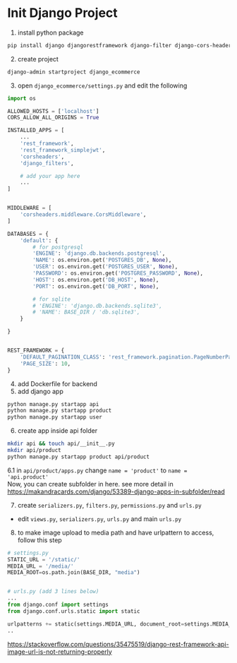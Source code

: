 # Init Django Project
1. install python package
```sh
pip install django djangorestframework django-filter django-cors-headers djangorestframework-simplejwt psycopg2-binary 
```

2. create project
```sh
django-admin startproject django_ecommerce
```

3. open `django_ecommerce/settings.py` and edit the following
```py
import os

ALLOWED_HOSTS = ['localhost']
CORS_ALLOW_ALL_ORIGINS = True

INSTALLED_APPS = [
    ...
    'rest_framework',
    'rest_framework_simplejwt',
    'corsheaders',
    'django_filters',

    # add your app here
    ...
]


MIDDLEWARE = [
    'corsheaders.middleware.CorsMiddleware',
]

DATABASES = {
    'default': {
        # for postgresql
        'ENGINE': 'django.db.backends.postgresql',
        'NAME': os.environ.get('POSTGRES_DB', None),
        'USER': os.environ.get('POSTGRES_USER', None),
        'PASSWORD': os.environ.get('POSTGRES_PASSWORD', None),
        'HOST': os.environ.get('DB_HOST', None),
        'PORT': os.environ.get('DB_PORT', None),

        # for sqlite
        # 'ENGINE': 'django.db.backends.sqlite3',
        # 'NAME': BASE_DIR / 'db.sqlite3',
    }

}


REST_FRAMEWORK = {
    'DEFAULT_PAGINATION_CLASS': 'rest_framework.pagination.PageNumberPagination',
    'PAGE_SIZE': 10,
}
```

4. add Dockerfile for backend
5. add django app

```sh
python manage.py startapp api
python manage.py startapp product
python manage.py startapp user
```

6. create app inside api folder
```sh
mkdir api && touch api/__init__.py 
mkdir api/product
python manage.py startapp product api/product
```

6.1 in `api/product/apps.py` change `name = 'product'` to `name = 'api.product'`   
Now, you can create subfolder in here. see more detail in https://makandracards.com/django/53389-django-apps-in-subfolder/read

7. create `serializers.py`, `filters.py`, `permissions.py` and `urls.py`
- edit `views.py`, `serializers.py`, `urls.py` and main `urls.py`


8. to make image upload to media path and have urlpattern to access, follow this step
```py
# settings.py
STATIC_URL = '/static/'
MEDIA_URL = '/media/'
MEDIA_ROOT=os.path.join(BASE_DIR, "media")


# urls.py (add 3 lines below)
...
from django.conf import settings
from django.conf.urls.static import static

urlpatterns += static(settings.MEDIA_URL, document_root=settings.MEDIA_ROOT)
..

```

https://stackoverflow.com/questions/35475519/django-rest-framework-api-image-url-is-not-returning-properly 